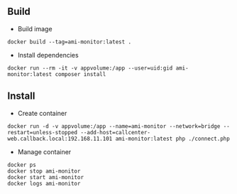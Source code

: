 Build
-----

- Build image

`docker build --tag=ami-monitor:latest .`

- Install dependencies

`docker run --rm -it -v appvolume:/app --user=uid:gid ami-monitor:latest composer install`

Install
-------

- Create container

`docker run -d -v appvolume:/app --name=ami-monitor --network=bridge --restart=unless-stopped --add-host=callcenter-web.callback.local:192.168.11.101 ami-monitor:latest php ./connect.php`

- Manage container

```
docker ps
docker stop ami-monitor
docker start ami-monitor
docker logs ami-monitor
```